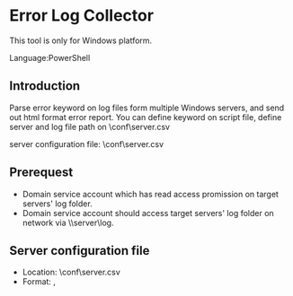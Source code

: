 # Error Log Collector 
This tool is only for Windows platform.

Language:PowerShell

##  Introduction
Parse error keyword on log files form multiple Windows servers, and send out html format error report.
You can define keyword on script file, define server and log file path on \conf\server.csv

server configuration file: \conf\server.csv

## Prerequest
- Domain service account which has read access promission on target servers' log folder.
- Domain service account should access target servers' log folder on network via \\\server\\log.

## Server configuration file
- Location: \conf\server.csv
- Format: <server name>, <the full path of server log folder>
